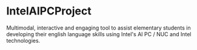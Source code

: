 # IntelAIPCProject
Multimodal, interactive and engaging tool to assist elementary students in developing their english language skills using Intel's AI PC / NUC and Intel technologies.

